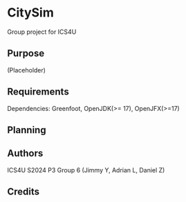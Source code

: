 # CitySim
Group project for ICS4U

## Purpose
(Placeholder)

## Requirements
Dependencies: Greenfoot, OpenJDK(>= 17), OpenJFX(>=17)

## Planning

## Authors
ICS4U S2024 P3 Group 6 (Jimmy Y, Adrian L, Daniel Z)

## Credits

